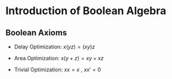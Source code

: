 # Introduction of Boolean Algebra

## Boolean Axioms

- Delay Optimization: $x(yz) = (xy)z$

- Area Optimization: $x(y+z) = xy+xz$

- Trivial Optimization: $xx=x$ , $xx'=0$


